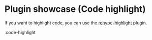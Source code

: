 # Plugin showcase (Code highlight)

If you want to highlight code, you can use the [rehype-highlight](https://github.com/rehypejs/rehype-highlight) plugin.

:code-highlight
